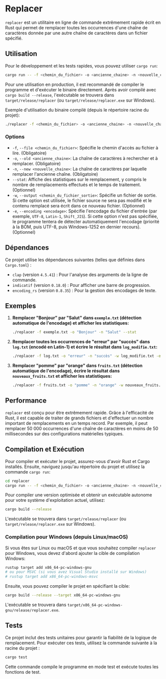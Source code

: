 # Replacer

`replacer` est un utilitaire en ligne de commande extrêmement rapide écrit en Rust qui permet de remplacer toutes les occurrences d'une chaîne de caractères donnée par une autre chaîne de caractères dans un fichier spécifié.

## Utilisation

Pour le développement et les tests rapides, vous pouvez utiliser `cargo run`:

```bash
cargo run -- -f <chemin_du_fichier> -o <ancienne_chaine> -n <nouvelle_chaine> [options]
```

Pour une utilisation en production, il est recommandé de compiler le programme et d'exécuter le binaire directement. Après avoir compilé avec `cargo build --release`, l'exécutable se trouvera dans `target/release/replacer` (ou `target/release/replacer.exe` sur Windows).

Exemple d'utilisation du binaire compilé (depuis le répertoire racine du projet):

```bash
./replacer -f <chemin_du_fichier> -o <ancienne_chaine> -n <nouvelle_chaine> [options]
```

### Options

*   `-f`, `--file <chemin_du_fichier>`: Spécifie le chemin d'accès au fichier à lire. (Obligatoire)
*   `-o`, `--old <ancienne_chaine>`: La chaîne de caractères à rechercher et à remplacer. (Obligatoire)
*   `-n`, `--new <nouvelle_chaine>`: La chaîne de caractères par laquelle remplacer l'ancienne chaîne. (Obligatoire)
*   `--stat`: Affiche des statistiques sur le remplacement, y compris le nombre de remplacements effectués et le temps de traitement. (Optionnel)
*   `-w`, `--output <chemin_du_fichier_sortie>`: Spécifie un fichier de sortie. Si cette option est utilisée, le fichier source ne sera pas modifié et le contenu remplacé sera écrit dans ce nouveau fichier. (Optionnel)
*   `-e`, `--encoding <encodage>`: Spécifie l'encodage du fichier d'entrée (par exemple, `UTF-8`, `Latin-1`, `Shift_JIS`). Si cette option n'est pas spécifiée, le programme tentera de détecter automatiquement l'encodage (priorité à la BOM, puis UTF-8, puis Windows-1252 en dernier recours). (Optionnel)

## Dépendances

Ce projet utilise les dépendances suivantes (telles que définies dans `Cargo.toml`) :

-   `clap` (version `4.5.41`) : Pour l'analyse des arguments de la ligne de commande.
-   `indicatif` (version `0.18.0`) : Pour afficher une barre de progression.
-   `encoding_rs` (version `0.8.35`) : Pour la gestion des encodages de texte.

## Exemples

1.  **Remplacer "Bonjour" par "Salut" dans `exemple.txt` (détection automatique de l'encodage) et afficher les statistiques:**

    ```bash
    ./replacer -f exemple.txt -o "Bonjour" -n "Salut" --stat
    ```

2.  **Remplacer toutes les occurrences de "erreur" par "succès" dans `log.txt` (encodé en Latin-1) et écrire le résultat dans `log_modifie.txt`:**

    ```bash
    ./replacer -f log.txt -o "erreur" -n "succès" -w log_modifie.txt -e Latin-1
    ```

3.  **Remplacer "pomme" par "orange" dans `fruits.txt` (détection automatique de l'encodage), écrire le résultat dans `nouveaux_fruits.txt` et afficher les statistiques:**

    ```bash
    ./replacer -f fruits.txt -o "pomme" -n "orange" -w nouveaux_fruits.txt --stat
    ```

## Performance

`replacer` est conçu pour être extrêmement rapide. Grâce à l'efficacité de Rust, il est capable de traiter de grands fichiers et d'effectuer un nombre important de remplacements en un temps record. Par exemple, il peut remplacer 50 000 occurrences d'une chaîne de caractères en moins de 50 millisecondes sur des configurations matérielles typiques.

## Compilation et Exécution

Pour compiler et exécuter le projet, assurez-vous d'avoir Rust et Cargo installés. Ensuite, naviguez jusqu'au répertoire du projet et utilisez la commande `cargo run`:

```bash
cd replacer
cargo run -- -f <chemin_du_fichier> -o <ancienne_chaine> -n <nouvelle_chaine> [options]
```

Pour compiler une version optimisée et obtenir un exécutable autonome pour votre système d'exploitation actuel, utilisez:

```bash
cargo build --release
```

L'exécutable se trouvera dans `target/release/replacer` (ou `target/release/replacer.exe` sur Windows).

### Compilation pour Windows (depuis Linux/macOS)

Si vous êtes sur Linux ou macOS et que vous souhaitez compiler `replacer` pour Windows, vous devez d'abord ajouter la cible de compilation Windows:

```bash
rustup target add x86_64-pc-windows-gnu
# ou pour MSVC (si vous avez Visual Studio installé sur Windows)
# rustup target add x86_64-pc-windows-msvc
```

Ensuite, vous pouvez compiler le projet en spécifiant la cible:

```bash
cargo build --release --target x86_64-pc-windows-gnu
```

L'exécutable se trouvera dans `target/x86_64-pc-windows-gnu/release/replacer.exe`.

## Tests

Ce projet inclut des tests unitaires pour garantir la fiabilité de la logique de remplacement. Pour exécuter ces tests, utilisez la commande suivante à la racine du projet :

```bash
cargo test
```

Cette commande compile le programme en mode test et exécute toutes les fonctions de test.

